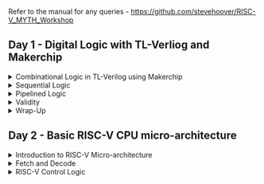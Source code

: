 Refer to the manual for any queries - https://github.com/stevehoover/RISC-V_MYTH_Workshop

## Day 1 - Digital Logic with TL-Verliog and Makerchip   

<details>
  <summary> Combinational Logic in TL-Verilog using Makerchip </summary>

  ### Introduction to Logic Gates

 - Logic gates are fundamental building blocks of digital electronic circuits. They are simple devices or components that perform basic logical operations on binary data, which is composed of ones and zeros.  

    ![Screenshot 2023-10-15 174019](https://github.com/lalithlochanr/lalith_riscv/assets/108328466/245b567c-c7ea-4c13-bb7c-e7af2de2a2c9)

- Combinational Circuit
  - A combinational circuit is a type of digital electronic circuit that produces an output based solely on the current values of its input signals, without any regard for previous inputs or a feedback mechanism.
![Screenshot 2023-10-15 174426](https://github.com/lalithlochanr/lalith_riscv/assets/108328466/c4a30996-f181-45d2-a199-b35590e99f93)

- Adder
  - An adder block in digital circuits is a specific combinational circuit designed to perform the arithmetic operation of addition and give the ouput of sum and carry on summing various input bits.
![Screenshot 2023-10-15 174716](https://github.com/lalithlochanr/lalith_riscv/assets/108328466/b6815708-4b5b-405c-8dfc-d80e9ceb671f)

- Boolean Opertaors
 - Operators are used to perform logical operations on two or more Boolean values.
![Screenshot 2023-10-15 174732](https://github.com/lalithlochanr/lalith_riscv/assets/108328466/63b34e3b-260c-4335-a5f0-11c523e704ba)


### Basic MUX implementation and Introduction to Makerchip
  
- MUX
   - A multiplexer is a digital electronic device or combinational circuit that selects one of several input data lines and forwards it to a single output line.
 ![Screenshot 2023-10-15 175225](https://github.com/lalithlochanr/lalith_riscv/assets/108328466/c2ebd8fb-61dc-4837-b9b8-d7e296a5dcca)

- Chaining ternary operator
  - A ternary operator, also known as the conditional operator, is a concise way to express conditional statements in programming. Using multiple ternary operators making it a chaining ternary operator.
![Screenshot 2023-10-15 175315](https://github.com/lalithlochanr/lalith_riscv/assets/108328466/2e91898c-3800-4c0e-8c08-03971669e36c)

- Makerchip
![Screenshot 2023-10-15 180103](https://github.com/lalithlochanr/lalith_riscv/assets/108328466/2dc0e55d-c565-4c7e-920a-7781beebb0d2)

### Labs for Combinational Logic

- Inverter
  ![Screenshot 2023-10-15 181638](https://github.com/lalithlochanr/lalith_riscv/assets/108328466/565d056f-0a95-48a4-a19c-2013a96e8925)

- Arithmetic Operators on Vectors
  ![Screenshot 2023-10-15 182145](https://github.com/lalithlochanr/lalith_riscv/assets/108328466/2b14d1d4-4c0b-4f13-9556-8db9996f8f13)

- MUX
  ![Screenshot 2023-10-15 183231](https://github.com/lalithlochanr/lalith_riscv/assets/108328466/3ac1bb32-518a-4b65-89ab-c09fb7193421)

- MUX Operator on Vectors
  ![Screenshot 2023-10-15 183445](https://github.com/lalithlochanr/lalith_riscv/assets/108328466/e180a302-b1a4-4db2-8582-0448aeaef57f)

- Combinational Calculator
  ![Screenshot 2023-10-18 074517](https://github.com/lalithlochanr/lalith_riscv/assets/108328466/8a4b112c-6287-4acd-9d70-2c6bee9fecc8)

   
</details>

<details>
  <summary> Sequential Logic </summary>

  ### Introduction to Sequential Logic and Counter Lab

  * Sequential Logic
    - Sequential logic refers to a type of digital logic circuit in which the output not only depends on the current input but also on the previous state of the circuit, using memory elements like flip-flops. It is used for designing circuits that store and process data over time, enabling tasks such as memory storage and sequential decision-making.
   
    - A D flip-flop is a type of digital logic circuit that stores and outputs a single-bit binary value. It samples and holds the value of its data (D) input on the rising or falling edge of a clock signal, depending on its configuration, and presents that value at the output (Q).
   
![Screenshot 2023-10-18 074027](https://github.com/lalithlochanr/lalith_riscv/assets/108328466/2ea534cf-16be-4843-baa4-5106e85b57ba)

![Screenshot 2023-10-18 074200](https://github.com/lalithlochanr/lalith_riscv/assets/108328466/2e558cd4-facf-476c-935f-57bddc63e790)

* Fibonacci Sequence
  ![Screenshot 2023-10-18 074847](https://github.com/lalithlochanr/lalith_riscv/assets/108328466/a2ece76b-4477-44cb-9fab-36e3ce1a6676)

  ![Screenshot 2023-10-18 112047](https://github.com/lalithlochanr/lalith_riscv/assets/108328466/9149d8d7-9a6f-4b98-9bd4-f334440f18a2)


* Counter
  ![Screenshot 2023-10-18 111450](https://github.com/lalithlochanr/lalith_riscv/assets/108328466/ad36133f-3ded-490b-85f4-4f4381b901c3)


### Sequential Calculator Lab

![Screenshot 2023-10-18 112250](https://github.com/lalithlochanr/lalith_riscv/assets/108328466/cb8a6827-4092-45bf-b51d-e4e973f3e48e)

* Our simulator configuration:
- will zero-extend or truncate when widths are mismatched (without warning)
- uses 2-state simulation (no X's)

![Screenshot 2023-10-18 112705](https://github.com/lalithlochanr/lalith_riscv/assets/108328466/f3e409f9-514c-4f4e-80f7-268cdfe13d4d)

</details>


<details>
  <summary> Pipelined Logic</summary>

  ### Pipeline Logic and Re-Timing 
  - Timing abstraction refers to simplifying the representation of digital circuits by focusing on signal delays and ignoring the internal behavior of logic gates, enabling designers to analyze and optimize circuits based on signal propagation times and clocking constraints


![Screenshot 2023-10-18 113823](https://github.com/lalithlochanr/lalith_riscv/assets/108328466/8dc4d793-3224-45b3-95b8-eaf573d78a17)

![Screenshot 2023-10-18 114045](https://github.com/lalithlochanr/lalith_riscv/assets/108328466/fb58bb1d-43dd-4940-8d1d-92ba129a4fdd)

- Using of TL-Verilog compared to System Verilog reduces code by 3.5 times.

 ![Screenshot 2023-10-18 114223](https://github.com/lalithlochanr/lalith_riscv/assets/108328466/2c75f3f6-1c93-438c-87a7-e2ecf58c4bb5)

- whereas Re-Timing in System Verilog is very bug-prone!

### Pipeline Logic Advantages and Demo in Platform

* Pythagoras's Theorom
* without Pipeline
  ![Screenshot 2023-10-18 115524](https://github.com/lalithlochanr/lalith_riscv/assets/108328466/2482a8a8-5f31-4813-a1fd-f98d92c631b1)
* with Pipeline
  ![Screenshot 2023-10-18 115612](https://github.com/lalithlochanr/lalith_riscv/assets/108328466/be87a049-e1f9-48b6-a27c-82a629afd93e)
  ![Screenshot 2023-10-18 115726](https://github.com/lalithlochanr/lalith_riscv/assets/108328466/ba25c2bf-acf7-4af9-bf2d-a58bae45f19c)

- aa_sq 12 transactions ahead in the sense it has gone through 12 stages of flip-flops
  ![Screenshot 2023-10-18 115950](https://github.com/lalithlochanr/lalith_riscv/assets/108328466/7a8f3f2f-5ba3-4e8a-90e5-742766167022)

### Lab on Error Computations Within Computation Pipeline

![Screenshot 2023-10-18 120421](https://github.com/lalithlochanr/lalith_riscv/assets/108328466/edc487f9-39f6-422e-948e-1b1ce136f5c9)

- Everything is in Pipeline in TL-Verilog even though it is not explicitly mentioned

![Screenshot 2023-10-18 122007](https://github.com/lalithlochanr/lalith_riscv/assets/108328466/66af786d-f42a-4e35-91c9-844cebf7ce7e)

![Screenshot 2023-10-18 121814](https://github.com/lalithlochanr/lalith_riscv/assets/108328466/c74786d0-01d0-4052-aed4-a0c6ff9d47eb)

### Lab on 2-Cycle Calculator

![Screenshot 2023-10-18 122345](https://github.com/lalithlochanr/lalith_riscv/assets/108328466/93011181-6caa-4b1f-b1de-bfc985fc3dd7)

![Screenshot 2023-10-18 122719](https://github.com/lalithlochanr/lalith_riscv/assets/108328466/c43c4751-4a7f-4448-a4fe-91daed81bbc4)

![Screenshot 2023-10-18 123238](https://github.com/lalithlochanr/lalith_riscv/assets/108328466/1743108d-8d33-4925-b006-69b44a69b611)

![Screenshot 2023-10-18 123252](https://github.com/lalithlochanr/lalith_riscv/assets/108328466/7dea2789-39c0-4c91-b1c9-19613806e744)

</details>


<details>
  <summary> Validity </summary>
  
### Introduction to Validity and its Advantages 

* Validity provides
  - Easier Debug
  - Cleaner Design
  - Better Error Checking
  - Automated clock gating

* Clock Gating
  
![Screenshot 2023-10-18 123726](https://github.com/lalithlochanr/lalith_riscv/assets/108328466/8d7ef634-1d09-40a1-992e-281be0786129)

### Lab on Validity and Valid when Condition and  To compute Total Distance

![Screenshot 2023-10-18 125321](https://github.com/lalithlochanr/lalith_riscv/assets/108328466/4f61cc64-1012-4c62-a6e0-ca3c80b0daa1)

### Lab on 2-Cycle Calculator with Validity

![Screenshot 2023-10-18 133650](https://github.com/lalithlochanr/lalith_riscv/assets/108328466/c1f2e2ff-deff-4176-b409-4065f39e02a8)

![Screenshot 2023-10-18 130342](https://github.com/lalithlochanr/lalith_riscv/assets/108328466/ebc1b5a1-b495-49a9-ad11-3dcc5fb3627a)

![Screenshot 2023-10-18 140957](https://github.com/lalithlochanr/lalith_riscv/assets/108328466/ad83088a-6c9a-4f05-8544-83727c4d677a)


### Lab on Calculator with Single Value Memory

![Screenshot 2023-10-18 133701](https://github.com/lalithlochanr/lalith_riscv/assets/108328466/77385c19-7680-4b88-b988-c51b550b0129)

![Screenshot 2023-10-18 133108](https://github.com/lalithlochanr/lalith_riscv/assets/108328466/ccf0841e-fb89-414f-8476-776a39b7b191)

![Screenshot 2023-10-18 141049](https://github.com/lalithlochanr/lalith_riscv/assets/108328466/c0868d06-b759-4a14-b15f-13d8d45ea61b)

  
</details>


<details>
  <summary> Wrap-Up </summary>
 
  * Heirarchy
  
  ![Screenshot 2023-10-18 133838](https://github.com/lalithlochanr/lalith_riscv/assets/108328466/d72002e9-f6d3-4f26-95fa-8620f507ca5f)
-Lexical re-entrance refers to a programming or parsing concept where a function or module can be safely reinvoked, even while a prior call is still in progress, without causing conflicts or interference in the program's execution, allowing for efficient multitasking and recursion.

   
</details>


## Day 2 - Basic RISC-V CPU micro-architecture

<details> 
  <summary>Introduction to RISC-V Micro-architecture</summary> 

* A single-cycle RISC-V processor is a simplified version of a RISC-V microprocessor where each instruction is executed within a single clock cycle. While this approach offers simplicity, it often results in slow performance. Nevertheless, it serves as a fundamental building block for understanding processor design. Here are the stages and key components of a single-cycle RISC-V processor:  

1. Instruction Fetch (IF):  

- The instruction fetch stage is the first stage in the processor's pipeline.  
- The program counter (PC) holds the address of the current instruction to fetch.  
- The PC is sent to the instruction memory, and the instruction at that address is fetched and placed into the instruction register (IR).  
- The PC is incremented by 4 (since RISC-V instructions are typically 4 bytes in length) to prepare for the next instruction fetch.    

2. Instruction Decode (ID):    

-In this stage, the instruction in the IR is decoded.  
- The opcode and other fields of the instruction are used to determine the operation to be performed.  
- Register numbers and immediate values are extracted from the instruction.  

3. Execution (EX):  

- The execution stage performs the actual operation specified by the instruction.   
- For R-type instructions (e.g., add, subtract), arithmetic and logical operations are performed using the values from the registers.  
- For I-type instructions (e.g., load, store), address calculations are made.  
- Control signals for the ALU (Arithmetic Logic Unit) are generated based on the instruction type.  

4. Memory Access (MEM):    

- This stage is responsible for reading from or writing to memory (e.g., data cache or RAM) in load and store instructions.  
- For loads, the address calculated in the execution stage is used to read data from memory.  
- For stores, the data to be written is placed in memory at the address calculated earlier.  
- Other instructions typically perform no memory access.  

5. Write-Back (WB):  

- In the final stage, the results of the execution stage are written back to the register file.  
- The destination register (specified in the instruction) is updated with the result.  
- If the instruction is a load, the value read from memory is written to a register.  
- The PC is updated with the next instruction address to prepare for the next cycle.  

* In a single-cycle processor, each instruction goes through all of these stages within a single clock cycle.   

![Screenshot 2023-10-18 155219](https://github.com/lalithlochanr/lalith_riscv/assets/108328466/8adc4ec3-3c64-4abb-9762-3212297a05fb)  

![Screenshot 2023-10-18 155622](https://github.com/lalithlochanr/lalith_riscv/assets/108328466/8b53fa49-4b21-492f-90e1-ea2ece42cf75)

![Screenshot 2023-10-18 160950](https://github.com/lalithlochanr/lalith_riscv/assets/108328466/5949b52a-30b6-440e-8cb2-88ba417c4da9)

</details>

<details>
  <summary> Fetch and Decode </summary>

### Implementation and Lab for PC  

````
  |cpu
      @0
         $reset = *reset;
         $pc[31:0] = >>1$reset ? 32'b0 :
                                 >>1$pc + 32'd4;
````
![Screenshot 2023-10-18 162407](https://github.com/lalithlochanr/lalith_riscv/assets/108328466/cd3d617c-fe0b-4396-b2df-6e862ab22d2c)

![Screenshot 2023-10-18 184034](https://github.com/lalithlochanr/lalith_riscv/assets/108328466/541b1a20-bdbc-4d36-bda0-cc50cce9889d)


### Lab for Instruction Fetch Logic  

````
  |cpu
      @0
         $reset = *reset;
         $pc[31:0] = >>1$reset ? 32'b0 :
                                 >>1$pc + 32'd4;
         $imem_rd_addr[M4_IMEM_INDEX_CNT-1:0] = $pc[M4_IMEM_INDEX_CNT+1:2];
         $imem_rd_en = !$reset;
      /imem[7:0]
         @1
            $instr[31:0] = *instrs\[#imem\];
      ?$imem_rd_en
         @1
            $imem_rd_data[31:0] = /imem[$imem_rd_addr]$instr;
      @1   
         $instr[31:0] = $imem_rd_data[31:0];
|cpu
      m4+imem(@1)    // Args: (read stage)
````

![Screenshot 2023-10-18 162407](https://github.com/lalithlochanr/lalith_riscv/assets/108328466/12f9a372-0f1b-49c7-a4d3-1e62f42b6de2)

![Screenshot 2023-10-18 163518](https://github.com/lalithlochanr/lalith_riscv/assets/108328466/06227861-911f-4d02-92a7-c52df8cf8ca8)

![Screenshot 2023-10-18 164654](https://github.com/lalithlochanr/lalith_riscv/assets/108328466/817d370e-7625-4790-a9de-ba156c183f96)  

### RV Instruction Types IRSJBU and Decode Logic

![Screenshot 2023-10-18 164746](https://github.com/lalithlochanr/lalith_riscv/assets/108328466/ec3e8e20-50f1-45af-ab36-0c07dde9a762)

![Screenshot 2023-10-18 164758](https://github.com/lalithlochanr/lalith_riscv/assets/108328466/1ef7496e-c324-4a2b-aa7b-1c4fdf4d74ba)

![Screenshot 2023-10-18 164848](https://github.com/lalithlochanr/lalith_riscv/assets/108328466/cbe0504c-b91f-48fa-b114-eb7f982aab1f)

- beq (Branch Equal):  

Opcode: 1100011 (I-type)  
Func3: 000  

- bne (Branch Not Equal):  

Opcode: 1100011 (I-type)  
Func3: 001  

-blt (Branch Less Than):  
Opcode: 1100011 (I-type)  
Func3: 100  

-bge (Branch Greater Than or Equal):  
Opcode: 1100011 (I-type)  
Func3: 101  

-bltu (Branch Less Than, Unsigned):  
Opcode: 1100011 (I-type)  
Func3: 110  

-bgeu (Branch Greater Than or Equal, Unsigned):  
Opcode: 1100011 (I-type)  
Func3: 111  

-add (Addition):  
Opcode: 0110011 (R-type)  
Func3: 000  

-addi (Add Immediate):  
Opcode: 0010011 (I-type)  
Func3: 000  

````
|cpu
      @0
         $reset = *reset;
         $pc[31:0] = >>1$reset ? 32'b0 :
                                 >>1$pc + 32'd4;
         $imem_rd_addr[M4_IMEM_INDEX_CNT-1:0] = $pc[M4_IMEM_INDEX_CNT+1:2];
         $imem_rd_en = !$reset;
      /imem[7:0]
         @1
            $instr[31:0] = *instrs\[#imem\];
      ?$imem_rd_en
         @1
            $imem_rd_data[31:0] = /imem[$imem_rd_addr]$instr;
      @1   
         $instr[31:0] = $imem_rd_data[31:0];
         $is_b_instr = $instr[6:2] ==? 5'b11000;
         $is_r_instr = $instr[6:2] ==? 5'b01011 ||
                          $instr[6:2] ==? 5'b011x0 ||
                          $instr[6:2] ==? 5'b10100;
         $is_j_instr = $instr[6:2] ==? 5'b11011;
         $is_i_instr = $instr[6:2] ==? 5'b0000x ||
                            $instr[6:2] ==? 5'b001x0 ||
                            $instr[6:2] ==? 5'b11001;
         $is_u_instr = $instr[6:2] ==? 5'b0x101;
         $is_s_instr = $instr[6:2] ==? 5'b0100x;
         $rs1[4:0] = $instr[19:15];
         $rs2[4:0] = $instr[24:20];
         $rd[4:0] = $instr[11:7];
         $opcode[6:0] = $instr[6:0];
         $funct7[6:0] = $instr[31:25];
         $funct3[2:0] = $instr[14:12];
         $imm[31:0] = $is_i_instr ? {{21{$instr[31]}}, $instr[30:20]} :
                         $is_s_instr ? {{21{$instr[31]}}, $instr[30:25], $instr[11:7]} :
                         $is_b_instr ? {{20{$instr[31]}}, $instr[7], $instr[30:25], $instr[11:8], 1'b0} :
                         $is_u_instr ? {$instr[31:12], 12'b0} :
                         $is_j_instr ? {{12{$instr[31]}}, $instr[19:12], $instr[20], $instr[30:21], 1'b0} :
                                     32'b0;
|cpu
      m4+imem(@1)    // Args: (read stage)
      m4+rf(@1, @1)  // Args: (read stage, write stage) - if equal, no register bypass is required
````

![Screenshot 2023-10-18 174947](https://github.com/lalithlochanr/lalith_riscv/assets/108328466/755f5f79-e970-42c6-a247-91955df38cbb)

![Screenshot 2023-10-18 175102](https://github.com/lalithlochanr/lalith_riscv/assets/108328466/75357a5c-7fce-4754-9ae0-2c6078c1173c)

* Decode with Validity
````
|cpu
      @0
         $reset = *reset;
         $pc[31:0] = >>1$reset ? 32'b0 :
                                 >>1$pc + 32'd4;
         $imem_rd_addr[M4_IMEM_INDEX_CNT-1:0] = $pc[M4_IMEM_INDEX_CNT+1:2];
         $imem_rd_en = !$reset;
      /imem[7:0]
         @1
            $instr[31:0] = *instrs\[#imem\];
      ?$imem_rd_en
         @1
            $imem_rd_data[31:0] = /imem[$imem_rd_addr]$instr;
      @1   
         $instr[31:0] = $imem_rd_data[31:0];
         $is_b_instr = $instr[6:2] ==? 5'b11000;
         $is_r_instr = $instr[6:2] ==? 5'b01011 ||
                          $instr[6:2] ==? 5'b011x0 ||
                          $instr[6:2] ==? 5'b10100;
         $is_j_instr = $instr[6:2] ==? 5'b11011;
         $is_i_instr = $instr[6:2] ==? 5'b0000x ||
                            $instr[6:2] ==? 5'b001x0 ||
                            $instr[6:2] ==? 5'b11001;
         $is_u_instr = $instr[6:2] ==? 5'b0x101;
         $is_s_instr = $instr[6:2] ==? 5'b0100x;
         $rs1_valid = $is_r_instr || $is_i_instr || $is_s_instr || $is_b_instr;
         $rs2_valid = $is_r_instr || $is_s_instr || $is_b_instr;
         $rd_valid = $is_r_instr || $is_i_instr || $is_u_instr || $is_j_instr;
         $funct3_valid = $is_r_instr || $is_i_instr || $is_s_instr || $is_b_instr;
         $funct7_valid = $is_r_instr;
         $imm[31:0] = $is_i_instr ? {{21{$instr[31]}}, $instr[30:20]} :
                         $is_s_instr ? {{21{$instr[31]}}, $instr[30:25], $instr[11:7]} :
                         $is_b_instr ? {{20{$instr[31]}}, $instr[7], $instr[30:25], $instr[11:8], 1'b0} :
                         $is_u_instr ? {$instr[31:12], 12'b0} :
                         $is_j_instr ? {{12{$instr[31]}}, $instr[19:12], $instr[20], $instr[30:21], 1'b0} :
                                     32'b0;
         ?$rs1_valid
            $rs1[4:0] = $instr[19:15];
         ?$rs2_valid
            $rs2[4:0] = $instr[24:20];
         ?$rd_valid
            $rd[4:0] = $instr[11:7];
         ?$funct3_valid
            $funct3[2:0] = $instr[14:12];
         ?$funct7_valid
            $funct7[6:0] = $instr[31:25];
         $opcode[6:0] = $instr[6:0];
|cpu
      m4+imem(@1)    // Args: (read stage)
      m4+rf(@1, @1)  // Args: (read stage, write stage) - if equal, no register bypass is required
````

![Screenshot 2023-10-18 175243](https://github.com/lalithlochanr/lalith_riscv/assets/108328466/842a86d4-9201-4558-85b9-864d492833c9)

![Screenshot 2023-10-18 175928](https://github.com/lalithlochanr/lalith_riscv/assets/108328466/6817ecbb-44fc-41bf-9dc4-405f48693924)


* Lab to Decode Individual Instruction
````
|cpu
      @0
         $reset = *reset;
         $pc[31:0] = >>1$reset ? 32'b0 :
                                 >>1$pc + 32'd4;
         $imem_rd_addr[M4_IMEM_INDEX_CNT-1:0] = $pc[M4_IMEM_INDEX_CNT+1:2];
         $imem_rd_en = !$reset;
      /imem[7:0]
         @1
            $instr[31:0] = *instrs\[#imem\];
      ?$imem_rd_en
         @1
            $imem_rd_data[31:0] = /imem[$imem_rd_addr]$instr;
      @1   
         $instr[31:0] = $imem_rd_data[31:0];
         $is_b_instr = $instr[6:2] ==? 5'b11000;
         $is_r_instr = $instr[6:2] ==? 5'b01011 ||
                          $instr[6:2] ==? 5'b011x0 ||
                          $instr[6:2] ==? 5'b10100;
         $is_j_instr = $instr[6:2] ==? 5'b11011;
         $is_i_instr = $instr[6:2] ==? 5'b0000x ||
                            $instr[6:2] ==? 5'b001x0 ||
                            $instr[6:2] ==? 5'b11001;
         $is_u_instr = $instr[6:2] ==? 5'b0x101;
         $is_s_instr = $instr[6:2] ==? 5'b0100x;
         $rs1_valid = $is_r_instr || $is_i_instr || $is_s_instr || $is_b_instr;
         $rs2_valid = $is_r_instr || $is_s_instr || $is_b_instr;
         $rd_valid = $is_r_instr || $is_i_instr || $is_u_instr || $is_j_instr;
         $funct3_valid = $is_r_instr || $is_i_instr || $is_s_instr || $is_b_instr;
         $funct7_valid = $is_r_instr;
         $imm[31:0] = $is_i_instr ? {{21{$instr[31]}}, $instr[30:20]} :
                         $is_s_instr ? {{21{$instr[31]}}, $instr[30:25], $instr[11:7]} :
                         $is_b_instr ? {{20{$instr[31]}}, $instr[7], $instr[30:25], $instr[11:8], 1'b0} :
                         $is_u_instr ? {$instr[31:12], 12'b0} :
                         $is_j_instr ? {{12{$instr[31]}}, $instr[19:12], $instr[20], $instr[30:21], 1'b0} :
                                     32'b0;
         ?$rs1_valid
            $rs1[4:0] = $instr[19:15];
         ?$rs2_valid
            $rs2[4:0] = $instr[24:20];
         ?$rd_valid
            $rd[4:0] = $instr[11:7];
         ?$funct3_valid
            $funct3[2:0] = $instr[14:12];
         ?$funct7_valid
            $funct7[6:0] = $instr[31:25];
         $opcode[6:0] = $instr[6:0];         
         $dec_bits[10:0] = {$funct7[5], $funct3, $opcode};
         $is_bne = $dec_bits ==? 11'bx_001_1100011;
         $is_bltu = $dec_bits ==? 11'bx_110_1100011;
         $is_blt = $dec_bits ==? 11'bx_100_1100011;
         $is_bgeu = $dec_bits ==? 11'bx_111_1100011;
         $is_bge = $dec_bits ==? 11'bx_101_1100011;
         $is_beq = $dec_bits ==? 11'bx_000_1100011;
         $is_addi = $dec_bits ==? 11'bx_000_0010011;
         $is_add = $dec_bits ==? 11'b0_000_0110011;
````
![Screenshot 2023-10-18 180411](https://github.com/lalithlochanr/lalith_riscv/assets/108328466/cbc41058-b146-432d-8e51-4c2876a6fbf5)

![Screenshot 2023-10-18 175928](https://github.com/lalithlochanr/lalith_riscv/assets/108328466/7c11f6d6-ba9f-4f0a-b43d-07a6ccda2a3d)

</details>

<details> 
<summary> RISC-V Control Logic </summary>

### Lab for Register file














</details>














